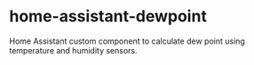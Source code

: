 # home-assistant-dewpoint
Home Assistant custom component to calculate dew point using temperature and humidity sensors.
